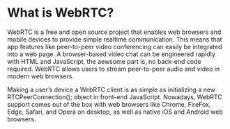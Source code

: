 # What is WebRTC?
WebRTC is a free and open source project that enables web browsers and mobile devices to provide simple realtime communication. This means that app features like peer-to-peer video conferencing can easily be integrated into a web page. A browser-based video chat can be engineered rapidly with HTML and JavaScript, the aewsome part is, no back-end code required.
WebRTC allows users to stream peer-to-peer audio and video in modern web browsers.

Making a user’s device a WebRTC client is as simple as initializing a new RTCPeerConnection(); object in front-end JavaScript. Nowadays, WebRTC support comes out of the box with web browsers like Chrome, FireFox, Edge, Safari, and Opera on desktop, as well as native iOS and Android web browsers.
